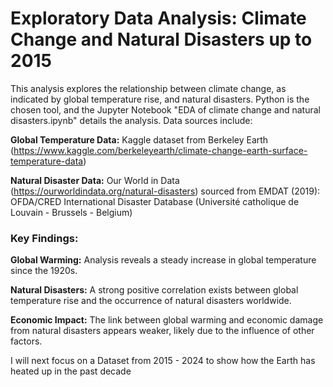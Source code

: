 # Exploratory Data Analysis: Climate Change and Natural Disasters up to 2015

This analysis explores the relationship between climate change, as indicated by global temperature rise, and natural disasters. Python is the chosen tool, and the Jupyter Notebook "EDA of climate change and natural disasters.ipynb" details the analysis. Data sources include:

**Global Temperature Data:** Kaggle dataset from Berkeley Earth (https://www.kaggle.com/berkeleyearth/climate-change-earth-surface-temperature-data)


 **Natural Disaster Data:** Our World in Data (https://ourworldindata.org/natural-disasters) sourced from EMDAT (2019): OFDA/CRED International Disaster Database (Université catholique de Louvain - Brussels - Belgium)

 
### Key Findings:

**Global Warming:** Analysis reveals a steady increase in global temperature since the 1920s.

**Natural Disasters:** A strong positive correlation exists between global temperature rise and the occurrence of natural disasters worldwide.

**Economic Impact:** The link between global warming and economic damage from natural disasters appears weaker, likely due to the influence of other factors.

I will next focus on a Dataset from 2015 - 2024 to show how the Earth has heated up in the past decade
